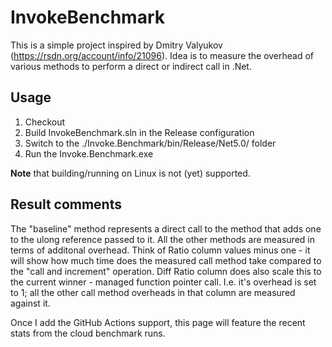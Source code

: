 # InvokeBenchmark
This is a simple project inspired by Dmitry Valyukov (https://rsdn.org/account/info/21096).
Idea is to measure the overhead of various methods to perform a direct or indirect call in .Net.

## Usage
1. Checkout
2. Build InvokeBenchmark.sln in the Release configuration
3. Switch to the ./Invoke.Benchmark/bin/Release/Net5.0/ folder
4. Run the Invoke.Benchmark.exe 

**Note** that building/running on Linux is not (yet) supported.
## Result comments 
The "baseline" method represents a direct call to the method that adds one to the ulong reference passed to it.
All the other methods are measured in terms of additonal overhead. Think of Ratio column values minus one - it will show how much time does the measured call method take compared to the "call and increment" operation. 
Diff Ratio column does also scale this to the current winner - managed function pointer call. I.e. it's overhead is set to 1; all the other call method overheads in that column are measured against it.

Once I add the GitHub Actions support, this page will feature the recent stats from the cloud benchmark runs.
